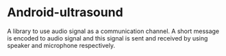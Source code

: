 # Android-ultrasound
A library to use audio signal as a communication channel.
A short message is encoded to audio signal and this signal is sent and received by using speaker and microphone respectively.

